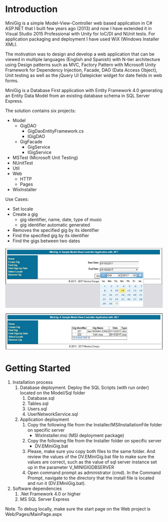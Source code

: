 # Introduction
MiniGig is a simple Model-View-Controller web based application in C# ASP.NET that I built few years ago (2013) and now I have extended it in Visual Studio 2015 Professional with Unity for IoC/DI and NUnit tests. For application packaging and deployment I have used WiX (Windows Installer XML).

The motivation was to design and develop a web application that can be viewed in multiple languages (English and Spanish)
with N-tier architecture using Design patterns such as MVC, Factory Pattern with Microsoft Unity Framework for Dependency Injection, Facade, DAO (Data Access Object), Unit testing as well as the jQuery UI Datepicker widget for date fields in web forms.

MiniGig is a Database First application with Entity Framework 4.0 generating an Entity Data Model from an existing database schema in SQL Server Express.

The solution contains six projects:
*  Model
    * GigDAO
        * GigDaoEntityFramework.cs
        * IGigDAO
    * GigFacade
        * GigService
        * IGigService    
*  MSTest (Microsoft Unit Testing)
*  NUnitTest
*  Util
*  Web
    * HTTP
    * Pages
*  WixInstaller

Use Cases:
*   Set locale
*   Create a gig
    *   gig identifier, name, date, type of music
    *   gig identifier automatic generated
*  Removes the specified gig by its identifier
*  Find the specified gig by its identifier
*  Find the gigs between two dates 

![picture alt](https://github.com/monicacrespo/MiniGig-ASP.NET/blob/master/Web/Images/FindGigsByDate.JPG)

![picture alt](https://github.com/monicacrespo/MiniGig-ASP.NET/blob/master/Web/Images/ResultsGigsByDate.JPG)

# Getting Started
1.	Installation process
    1. Database deployment. Deploy the SQL Scripts (with run order) located on the Model/Sql folder
        1. Database.sql 
        2. Tables.sql 
        3. Users.sql 
        4. UserNetworkService.sql
    2. Application deployment
       1. Copy the following file from the Installer/MSIInstallationFile folder on specific server
            * WixInstaller.msi (MSI deployment package)
       2. Copy the following file from the Installer folder on specific server
            * DV.EMiniGig.bat
       3. Please, make sure you copy both files to the same folder. And review the values of the DV.EMiniGig.bat file to make sure the values are correct, such as the value of sql server instance set up in the parameter V_MINIGIGDBSERVER
       4. Open command prompt as administrator (cmd). In the Command Prompt, navigate to the directory that the install file is located and run it (DV.EMiniGig.bat).
2.	Software dependencies    
    1. .Net Framework 4.0 or higher
    2.  MS SQL Server Express
    
Note. To debug locally, make sure the start page on the Web project is Web/Pages/MainPage.aspx

